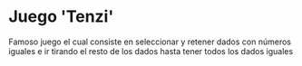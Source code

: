 # Juego 'Tenzi' 

Famoso juego el cual consiste en seleccionar y retener dados con números iguales e ir tirando el resto de los dados hasta tener todos los dados iguales


